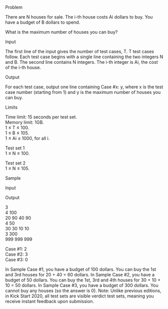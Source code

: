 Problem

There are N houses for sale. The i-th house costs Ai dollars to buy. You have a budget of B dollars to spend.

What is the maximum number of houses you can buy?

Input

The first line of the input gives the number of test cases, T. T test cases follow. Each test case begins with a single line containing the two integers N and B. The second line contains N integers. The i-th integer is Ai, the cost of the i-th house.

Output

For each test case, output one line containing Case #x: y, where x is the test case number (starting from 1) and y is the maximum number of houses you can buy.

Limits

Time limit: 15 seconds per test set.\
Memory limit: 1GB.\
1 ≤ T ≤ 100.\
1 ≤ B ≤ 105.\
1 ≤ Ai ≤ 1000, for all i.

Test set 1\
1 ≤ N ≤ 100.

Test set 2\
1 ≤ N ≤ 105.

Sample

Input
 	
Output
 
3\
4 100\
20 90 40 90\
4 50\
30 30 10 10\
3 300\
999 999 999

  
Case #1: 2\
Case #2: 3\
Case #3: 0

  
In Sample Case #1, you have a budget of 100 dollars. You can buy the 1st and 3rd houses for 20 + 40 = 60 dollars.
In Sample Case #2, you have a budget of 50 dollars. You can buy the 1st, 3rd and 4th houses for 30 + 10 + 10 = 50 dollars.
In Sample Case #3, you have a budget of 300 dollars. You cannot buy any houses (so the answer is 0).
Note: Unlike previous editions, in Kick Start 2020, all test sets are visible verdict test sets, meaning you receive instant feedback upon submission.
